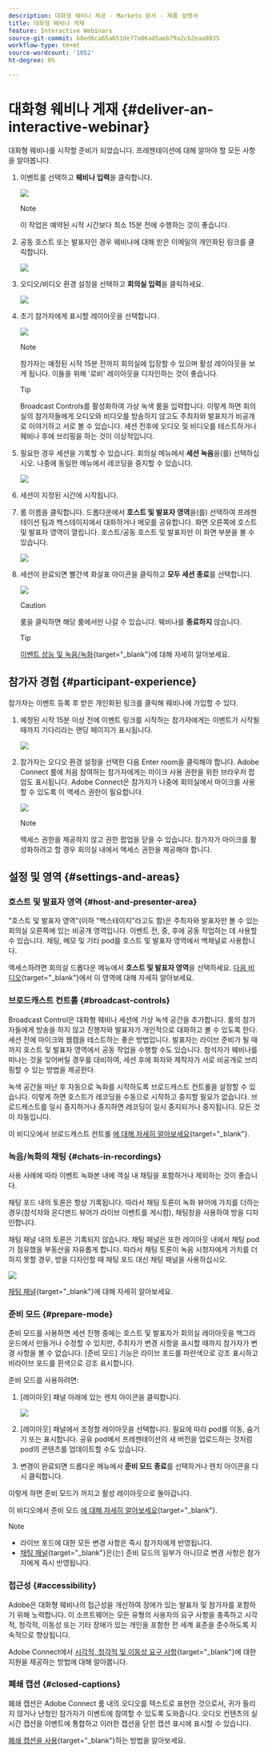 ```yaml
---
description: 대화형 웨비나 제공 - Marketo 문서 - 제품 설명서
title: 대화형 웨비나 게재
feature: Interactive Webinars
source-git-commit: b8ed6ca65a651de77a06ad5aeb79a2cb2eaa0835
workflow-type: tm+mt
source-wordcount: '1052'
ht-degree: 0%

---
```


# 대화형 웨비나 게재 {#deliver-an-interactive-webinar}

대화형 웨비나를 시작할 준비가 되었습니다. 프레젠테이션에 대해 알아야 할 모든 사항을 알아봅니다.

1. 이벤트를 선택하고 **웨비나 입력**&#x200B;을 클릭합니다.

   ![](assets/deliver-an-interactive-webinar-1.png)

   >[!NOTE]
   >
   >이 작업은 예약된 시작 시간보다 최소 15분 전에 수행하는 것이 좋습니다.

1. 공동 호스트 또는 발표자인 경우 웨비나에 대해 받은 이메일의 개인화된 링크를 클릭합니다.

   ![](assets/deliver-an-interactive-webinar-2.png)

1. 오디오/비디오 환경 설정을 선택하고 **회의실 입력**&#x200B;을 클릭하세요.

   ![](assets/deliver-an-interactive-webinar-3.png)

1. 초기 참가자에게 표시할 레이아웃을 선택합니다.

   ![](assets/deliver-an-interactive-webinar-4.png)

   >[!NOTE]
   >
   >참가자는 예정된 시작 15분 전까지 회의실에 입장할 수 있으며 활성 레이아웃을 보게 됩니다. 이들을 위해 &#39;로비&#39; 레이아웃을 디자인하는 것이 좋습니다.

   >[!TIP]
   >
   >Broadcast Controls를 활성화하여 가상 녹색 룸을 입력합니다. 이렇게 하면 회의실의 참가자들에게 오디오와 비디오를 방송하지 않고도 주최자와 발표자가 비공개로 이야기하고 서로 볼 수 있습니다. 세션 전후에 오디오 및 비디오를 테스트하거나 웨비나 후에 브리핑을 하는 것이 이상적입니다.

1. 필요한 경우 세션을 기록할 수 있습니다. 회의실 메뉴에서 **세션 녹음**&#x200B;을(를) 선택하십시오. 나중에 동일한 메뉴에서 레코딩을 중지할 수 있습니다.

   ![](assets/deliver-an-interactive-webinar-5.png)

1. 세션이 지정된 시간에 시작됩니다.

1. 룸 이름을 클릭합니다. 드롭다운에서 **호스트 및 발표자 영역**&#x200B;을(를) 선택하여 프레젠테이션 팀과 백스테이지에서 대화하거나 메모를 공유합니다. 화면 오른쪽에 호스트 및 발표자 영역이 열립니다. 호스트/공동 호스트 및 발표자만 이 화면 부분을 볼 수 있습니다.

   ![](assets/deliver-an-interactive-webinar-6.png)

1. 세션이 완료되면 빨간색 화살표 아이콘을 클릭하고 **모두 세션 종료**&#x200B;를 선택합니다.

   ![](assets/deliver-an-interactive-webinar-7.png)

   >[!CAUTION]
   >
   >룸을 클릭하면 해당 룸에서만 나갈 수 있습니다. 웨비나를 **종료하지** 않습니다.

   >[!TIP]
   >
   >[이벤트 성능 및 녹음/녹화](/help/marketo/product-docs/demand-generation/events/interactive-webinars/event-workflows.md){target="_blank"}에 대해 자세히 알아보세요.

## 참가자 경험 {#participant-experience}

참가자는 이벤트 등록 후 받은 개인화된 링크를 클릭해 웨비나에 가입할 수 있다.

1. 예정된 시작 15분 이상 전에 이벤트 링크를 시작하는 참가자에게는 이벤트가 시작될 때까지 기다리라는 랜딩 페이지가 표시됩니다.

   ![](assets/deliver-an-interactive-webinar-8.png)

1. 참가자는 오디오 환경 설정을 선택한 다음 Enter room을 클릭해야 합니다. Adobe Connect 룸에 처음 참여하는 참가자에게는 마이크 사용 권한을 위한 브라우저 팝업도 표시됩니다. Adobe Connect은 참가자가 나중에 회의실에서 마이크를 사용할 수 있도록 이 액세스 권한이 필요합니다.

   ![](assets/deliver-an-interactive-webinar-9.png)

   >[!NOTE]
   >
   >액세스 권한을 제공하지 않고 권한 팝업을 닫을 수 있습니다. 참가자가 마이크를 활성화하려고 할 경우 회의실 내에서 액세스 권한을 제공해야 합니다.

## 설정 및 영역 {#settings-and-areas}

### 호스트 및 발표자 영역 {#host-and-presenter-area}

&quot;호스트 및 발표자 영역&quot;(이하 &quot;백스테이지&quot;라고도 함)은 주최자와 발표자만 볼 수 있는 회의실 오른쪽에 있는 비공개 영역입니다. 이벤트 전, 중, 후에 공동 작업하는 데 사용할 수 있습니다. 채팅, 메모 및 기타 pod를 호스트 및 발표자 영역에서 백채널로 사용합니다.

액세스하려면 회의실 드롭다운 메뉴에서 **호스트 및 발표자 영역**&#x200B;을 선택하세요. [다음 비디오](https://www.youtube.com/watch?v=11GkcvIUttY){target="_blank"}에서 이 영역에 대해 자세히 알아보세요.

### 브로드캐스트 컨트롤 {#broadcast-controls}

Broadcast Control은 대화형 웨비나 세션에 가상 녹색 공간을 추가합니다. 룸의 참가자들에게 방송을 하지 않고 진행자와 발표자가 개인적으로 대화하고 볼 수 있도록 한다. 세션 전에 마이크와 웹캠을 테스트하는 좋은 방법입니다. 발표자는 라이브 준비가 될 때까지 호스트 및 발표자 영역에서 공동 작업을 수행할 수도 있습니다. 참석자가 웨비나를 떠나는 것을 잊어버릴 경우를 대비하여, 세션 후에 화자와 제작자가 서로 비공개로 브리핑할 수 있는 방법을 제공한다.

녹색 공간을 떠난 후 자동으로 녹화를 시작하도록 브로드캐스트 컨트롤을 설정할 수 있습니다. 이렇게 하면 호스트가 레코딩을 수동으로 시작하고 중지할 필요가 없습니다. 브로드캐스트를 일시 중지하거나 중지하면 레코딩이 일시 중지되거나 중지됩니다. 모든 것이 자동입니다.

이 비디오에서 브로드캐스트 컨트롤 [에 대해 자세히 알아보세요](https://www.youtube.com/watch?v=TcoCeEJoyjg){target="_blank"}.

### 녹음/녹화의 채팅 {#chats-in-recordings}

사용 사례에 따라 이벤트 녹화본 내에 객실 내 채팅을 포함하거나 제외하는 것이 좋습니다.

채팅 포드 내의 토론은 항상 기록됩니다. 따라서 채팅 토론이 녹화 뷰어에 가치를 더하는 경우(참석자와 온디맨드 뷰어가 라이브 이벤트를 게시함), 채팅창을 사용하여 방을 디자인합니다.

채팅 패널 내의 토론은 기록되지 않습니다. 채팅 패널은 또한 레이아웃 내에서 채팅 pod가 점유했을 부동산을 자유롭게 합니다. 따라서 채팅 토론이 녹음 시청자에게 가치를 더하지 못할 경우, 방을 디자인할 때 채팅 포드 대신 채팅 패널을 사용하십시오.

![](assets/deliver-an-interactive-webinar-10.png)

[채팅 패널](https://helpx.adobe.com/adobe-connect/using/notes-chat-q-a-polls.html#chat_panel){target="_blank"}에 대해 자세히 알아보세요.

### 준비 모드 {#prepare-mode}

준비 모드를 사용하면 세션 진행 중에는 호스트 및 발표자가 회의실 레이아웃을 백그라운드에서 만들거나 수정할 수 있지만, 주최자가 변경 사항을 표시할 때까지 참가자가 변경 사항을 볼 수 없습니다. [준비 모드] 기능은 라이브 포드를 파란색으로 강조 표시하고 비라이브 포드를 흰색으로 강조 표시합니다.

준비 모드를 사용하려면:

1. [레이아웃] 패널 아래에 있는 렌치 아이콘을 클릭합니다.

   ![](assets/deliver-an-interactive-webinar-.png)

1. [레이아웃] 패널에서 조정할 레이아웃을 선택합니다. 필요에 따라 pod를 이동, 숨기기 또는 표시합니다. 공유 pod에서 프레젠테이션의 새 버전을 업로드하는 것처럼 pod의 콘텐츠를 업데이트할 수도 있습니다.

1. 변경이 완료되면 드롭다운 메뉴에서 **준비 모드 종료**&#x200B;를 선택하거나 렌치 아이콘을 다시 클릭합니다.

이렇게 하면 준비 모드가 꺼지고 활성 레이아웃으로 돌아갑니다.

이 비디오에서 준비 모드 [에 대해 자세히 알아보세요](https://www.youtube.com/watch?v=kUya84sx-E4){target="_blank"}.

>[!NOTE]
>
>* 라이브 포드에 대한 모든 변경 사항은 즉시 참가자에게 반영됩니다.
>* [채팅 패널](https://helpx.adobe.com/adobe-connect/using/notes-chat-q-a-polls.html#chat_panel){target="_blank"}은(는) 준비 모드의 일부가 아니므로 변경 사항은 참가자에게 즉시 반영됩니다.

### 접근성 {#accessibility}

Adobe은 대화형 웨비나의 접근성을 개선하여 장애가 있는 발표자 및 참가자를 포함하기 위해 노력합니다. 이 소프트웨어는 모든 유형의 사용자의 요구 사항을 충족하고 시각적, 청각적, 이동성 또는 기타 장애가 있는 개인을 포함한 전 세계 표준을 준수하도록 지속적으로 향상됩니다.

Adobe Connect에서 [시각적, 청각적 및 이동성 요구 사항](https://helpx.adobe.com/adobe-connect/using/accessibility-features.html){target="_blank"}에 대한 지원을 제공하는 방법에 대해 알아봅니다.

### 폐쇄 캡션 {#closed-captions}

폐쇄 캡션은 Adobe Connect 룸 내의 오디오를 텍스트로 표현한 것으로서, 귀가 들리지 않거나 난청인 참가자가 이벤트에 참여할 수 있도록 도와줍니다. 오디오 컨텐츠의 실시간 캡션을 이벤트에 통합하고 이러한 캡션을 닫힌 캡션 표시에 표시할 수 있습니다.

[폐쇄 캡션을 사용](https://helpx.adobe.com/adobe-connect/using/closed-captioning-html-client.html){target="_blank"}하는 방법을 알아보세요.
